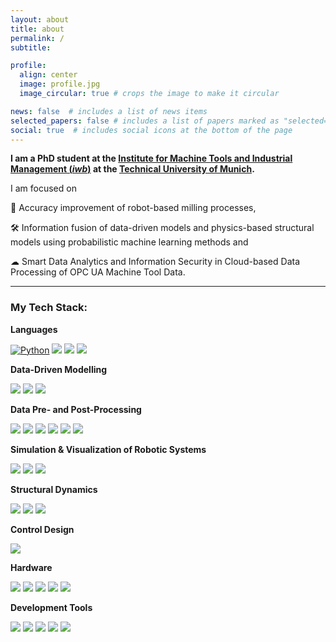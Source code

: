 ```yaml
---
layout: about
title: about
permalink: /
subtitle: 

profile:
  align: center
  image: profile.jpg
  image_circular: true # crops the image to make it circular

news: false  # includes a list of news items
selected_papers: false # includes a list of papers marked as "selected={true}"
social: true  # includes social icons at the bottom of the page
---
```




**I am a PhD student at the [Institute for Machine Tools and Industrial Management (*iwb*)](https://www.mec.ed.tum.de/en/iwb/homepage/) at the [Technical University of Munich](https://www.tum.de/en/).**



I am focused on 

🎯 Accuracy improvement of robot-based milling processes,

🛠️ Information fusion of data-driven models and physics-based structural models using probabilistic machine learning methods and

☁ Smart Data Analytics and Information Security in Cloud-based Data Processing of OPC UA Machine Tool Data.

------

### My Tech Stack:

**Languages**

[![Python](https://img.shields.io/badge/Python-ColourCode?logo=SimpleIconName&logoColor=ColorName&style=ShieldStyle)](www.google.de)
<img src="https://img.shields.io/badge/C/C++-ColourCode?logo=SimpleIconName&logoColor=ColorName&style=ShieldStyle" />
<img src="https://img.shields.io/badge/Matlab/Simulink-ColourCode?logo=SimpleIconName&logoColor=ColorName&style=ShieldStyle" />
<img src="https://img.shields.io/badge/IEC 61131 (ST)-ColourCode?logo=SimpleIconName&logoColor=ColorName&style=ShieldStyle" />

  
**Data-Driven Modelling**
<p>
<img src="https://img.shields.io/badge/GPy-ColourCode?logo=SimpleIconName&logoColor=ColorName&style=ShieldStyle" />
<img src="https://img.shields.io/badge/emukit-ColourCode?logo=SimpleIconName&logoColor=ColorName&style=ShieldStyle" />
<img src="https://img.shields.io/badge/uncertainpy-ColourCode?logo=SimpleIconName&logoColor=ColorName&style=ShieldStyle" />
</p>
  
**Data Pre- and Post-Processing**
<p>
<img src="https://img.shields.io/badge/Matlab-ColourCode?logo=SimpleIconName&logoColor=ColorName&style=ShieldStyle" />
<img src="https://img.shields.io/badge/pandas-ColourCode?logo=SimpleIconName&logoColor=ColorName&style=ShieldStyle" />
<img src="https://img.shields.io/badge/matplotlib-ColourCode?logo=SimpleIconName&logoColor=ColorName&style=ShieldStyle" />
<img src="https://img.shields.io/badge/numpy-ColourCode?logo=SimpleIconName&logoColor=ColorName&style=ShieldStyle" />
<img src="https://img.shields.io/badge/Elastic-ColourCode?logo=SimpleIconName&logoColor=ColorName&style=ShieldStyle" />
<img src="https://img.shields.io/badge/Kibana-ColourCode?logo=SimpleIconName&logoColor=ColorName&style=ShieldStyle" />
</p>
  
**Simulation & Visualization of Robotic Systems**
<p>
<img src="https://img.shields.io/badge/RBDL-ColourCode?logo=SimpleIconName&logoColor=ColorName&style=ShieldStyle" />
<img src="https://img.shields.io/badge/OpenGL-ColourCode?logo=SimpleIconName&logoColor=ColorName&style=ShieldStyle" />
<img src="https://img.shields.io/badge/ROS-ColourCode?logo=SimpleIconName&logoColor=ColorName&style=ShieldStyle" />
</p>
  
**Structural Dynamics**
<p>
<img src="https://img.shields.io/badge/Matlab-ColourCode?logo=SimpleIconName&logoColor=ColorName&style=ShieldStyle" />
<img src="https://img.shields.io/badge/pyEMA-ColourCode?logo=SimpleIconName&logoColor=ColorName&style=ShieldStyle" />
<img src="https://img.shields.io/badge/LMS-ColourCode?logo=SimpleIconName&logoColor=ColorName&style=ShieldStyle" />
</p>
  
**Control Design**
<p>
<img src="https://img.shields.io/badge/Simulink-ColourCode?logo=SimpleIconName&logoColor=ColorName&style=ShieldStyle" />
</p>
  
**Hardware**
<p>
<img src="https://img.shields.io/badge/Revolution Pi-ColourCode?logo=SimpleIconName&logoColor=ColorName&style=ShieldStyle" />
<img src="https://img.shields.io/badge/Beckhoff Twincat-ColourCode?logo=SimpleIconName&logoColor=ColorName&style=ShieldStyle" />
<img src="https://img.shields.io/badge/Arduino-ColourCode?logo=SimpleIconName&logoColor=ColorName&style=ShieldStyle" />
<img src="https://img.shields.io/badge/Raspberry Pi-ColourCode?logo=SimpleIconName&logoColor=ColorName&style=ShieldStyle" />
<img src="https://img.shields.io/badge/NI DAQ-ColourCode?logo=SimpleIconName&logoColor=ColorName&style=ShieldStyle" />
</p>
  
**Development Tools**
<p>
<img src="https://img.shields.io/badge/Visual Studio Code-ColourCode?logo=SimpleIconName&logoColor=ColorName&style=ShieldStyle" />
<img src="https://img.shields.io/badge/conda-ColourCode?logo=SimpleIconName&logoColor=ColorName&style=ShieldStyle" />
<img src="https://img.shields.io/badge/Visual Studio-ColourCode?logo=SimpleIconName&logoColor=ColorName&style=ShieldStyle" />
<img src="https://img.shields.io/badge/Codesys-ColourCode?logo=SimpleIconName&logoColor=ColorName&style=ShieldStyle" />
<img src="https://img.shields.io/badge/Blender-ColourCode?logo=SimpleIconName&logoColor=ColorName&style=ShieldStyle" />
</p>
